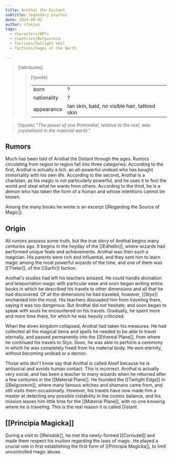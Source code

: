 ```yaml
---
title: Arothal the Distant
subtitle: legendary psychic
date: 2024-08-02
author: sfakias
tags:
  - characters/NPCs
  - countries/Belgosreim
  - factions/Twilight Veil
  - factions/Sages of the North

---
```

> [!attributes]
> 
> > [!quote]
> >
> > | | |
> > | --- | --- |
> > | born | ? |
> > | nationality | ? |
> > | appearance | tan skin, bald, no visible hair, tattoed skin |

> [!quote] 
>*"The power of one Primordial, relative to the rest, was crystallized in the material world."*

## Rumors

Much has been told of Arothal the Distant through the ages. Rumors circulating from region to region fall into three categories: According to the first, Arothal is actually a lich, an all-powerful undead who has bought immortality with his own life. According to the second, Arothal is a charlatan, as his magic is not particularly powerful, and he uses it to fool the world and steal what he wants from others. According to the third, he is a demon who has taken the form of a human and whose intentions cannot be known.

Among the many books he wrote is an excerpt [[Regarding the Source of Magic]].

## Origin

All rumors possess some truth, but the true story of Arothal begins many centuries ago. It begins in the heyday of the [[Edhellin]], where wizards had performed unique feats and achievements. Arothal was then such a magician. His parents were rich and influential, and they sent him to learn magic among the most powerful wizards of the time, and one of them was [[Thelar]], of the [[Sarfir]] faction.

Arothal's studies had left his teachers amazed. He could handle divination and teleportation magic with particular ease and soon began writing entire books in which he described his travels to other dimensions and all that he had discovered. Of all the dimensions he had traveled, however, [[Styx]] enchanted him the most. His teachers dissuaded him from traveling there, saying it was too dangerous: But Arothal did not hesitate, and soon began to speak with souls he encountered on his travels. Gradually, he spent more and more time there, for which he was heavily criticized.

When the elven kingdom collapsed, Arothal had taken his measures. He had collected all the magical items and spells he needed to be able to travel eternally, and passed permanently into the [[Ethereal Plane]], from where he continued his travels to Styx. Soon, he was able to perform a ceremony in which he was completely freed from his material body. He won eternity, without becoming undead or a demon.

Those who don't know say that Arothal is called Aloof because he is antisocial and avoids human contact. This is incorrect. Arothal is actually very social, and has been a teacher to many wizards when he returned after a few centuries in the [[Material Plane]]. He founded the [[Twilight Edge]] in [[Belgosreim]], where many famous witches and shamans came from, and still visits them occasionally. However, his travels have now made him a master at detecting any possible instability in the cosmic balance, and his mission leaves him little time for the [[Material Plane]], with no one knowing where he is traveling. This is the real reason it is called Distant.

## [[Principia Magicka]]

During a visit to [[Reisdok]], he met tha newly-formed [[Cornuzel]] and made them respect his inuition regarding the laws of magic. He played a crucial role in first establishing the first form of [[Principia Magicka]], to limit uncontrolled magic abuse.